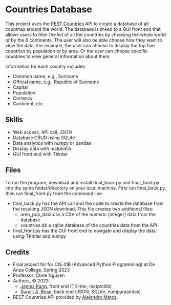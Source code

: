 # Countries Database 

This project uses the [REST Countries](https://restcountries.com/) API to create a database of all countries around the world.
The database is linked to a GUI front end that allows users to filter the list of all the countries by choosing the whole world or by the 6 continents. The user will also be able choose how they want to view the data. For example, the user can choose to display the top five countries by population or by area. Or the user can choose specific countries to view general information about them. 

Information for each country includes:
- Common name, e.g., Suriname
- Official name, e.g.,  Republic of Suriname
- Capital
- Population
- Currency
- Continent, etc. 

## Skills
- Web access, API call, JSON 
- Database CRUD using SQLite
- Data analytics with numpy or pandas
- Display data with matplotlib 
- GUI front end with Tkinter

## Files

To run the program, download and install final_back.py and final_front.py into the same folder/directory on your local machine. First run final_back.py, then run final_front.py from the command line.

- final_back.py has the API call and the code to create the database from the resulting JSON download. This file creates two additional files:
  - area_pop_data.csv a CSV of the numeric (integer) data from the database
  - countries.db a sqlite database of the countries data from the API
- final_front.py has the GUI front end to navigate and display the data using TKinter and numpy

## Credits
- Final project for for CIS 41B (Advanced Python Programming) at De Anza College, Spring 2023
- Professor: Clare Nguyen
- Authors, © 2023: 
  - [James Kang](https://github.com/jcmkang), front end (TKinter, matplotlib) 
  - [Surajit A. Bose](https://github.com/morosebose), back end (JSON, SQLite, numpy/pandas)
- REST Countries API provided by [Alejandro Matos](https://gitlab.com/amatos). 
